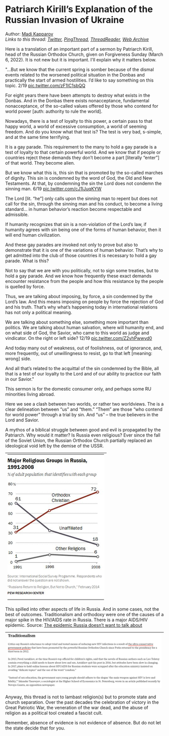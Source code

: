 # Patriarch Kirill’s Explanation of the Russian Invasion of Ukraine

Author: [Madi Kapparov](https://twitter.com/MuKappa)  
*Links to this thread: [Twitter](https://twitter.com/MuKappa/status/1528983639874314240), [PingThread](https://pingthread.com/thread/1528983639874314240), [ThreadReader](https://threadreaderapp.com/thread/1528983639874314240.html), [Web Archive](https://web.archive.org/web/*/https://twitter.com/MuKappa/status/1528983639874314240)*

Here is a translation of an important part of a sermon by Patriarch Kirill, head of the Russian Orthodox Church, given on Forgiveness Sunday (March 6, 2022). It is not new but it is important. I'll explain why it matters below.

"...But we know that the current spring is somber because of the dismal events related to the worsened political situation in the Donbas and practically the start of armed hostilities. I’d like to say something on this topic. 2/19 [pic.twitter.com/zF1IC1sbQQ](https://twitter.com/MuKappa/status/1528983695947972608/video/1)

For eight years there have been attempts to destroy what exists in the Donbas. And in the Donbas there exists nonacceptance, fundamental nonacceptance, of the so-called values offered by those who contend for world power [auth: authority to rule the world].

Nowadays, there is a test of loyalty to this power, a certain pass to that happy world, a world of excessive consumption, a world of seeming freedom. And do you know what that test is? The test is very bad, s-simple, and at the same time terrifying.

It is a gay parade. This requirement to the many to hold a gay parade is a test of loyalty to that certain powerful world. And we know that if people or countries reject these demands they don’t become a part [literally “enter”] of that world. They become alien.

But we know what this is, this sin that is promoted by the so-called marches of dignity. This sin is condemned by the word of God, the Old and New Testaments. At that, by condemning the sin the Lord does not condemn the sinning man. 6/19 [pic.twitter.com/cJ1IJuqKYW](https://twitter.com/MuKappa/status/1528983736477528064/video/1)

The Lord [lit. “he”] only calls upon the sinning man to repent but does not call for the sin, through the sinning man and his conduct, to become a living standard… in human behavior’s reaction become respectable and admissible.

If humanity recognizes that sin is a non-violation of the Lord’s law, if humanity agrees with sin being one of the forms of human behavior, then it will end human civilization.

And these gay parades are invoked not only to prove but also to demonstrate that it is one of the variations of human behavior. That’s why to get admitted into the club of those countries it is necessary to hold a gay parade. What is this?

Not to say that we are with you politically, not to sign some treaties, but to hold a gay parade. And we know how frequently these exact demands encounter resistance from the people and how this resistance by the people is quelled by force.

Thus, we are talking about imposing, by force, a sin condemned by the Lord’s law. And this means imposing on people by force the rejection of God and his truth. That’s why what’s happening today in international relations has not only a political meaning.

We are talking about something else, something more important than politics. We are talking about human salvation, where will humanity end, and on what side of God, the Savior, who came to this world as judge and vindicator. On the right or left side? 12/19 [pic.twitter.com/Z2vhPwwyd0](https://twitter.com/MuKappa/status/1528983781180334080/video/1)

And today many out of weakness, out of foolishness, out of ignorance, and, more frequently, out of unwillingness to resist, go to that left [meaning: wrong] side.

And all that’s related to the acquittal of the sin condemned by the Bible, all that is a test of our loyalty to the Lord and of our ability to practice our faith in our Savior."

This sermon is for the domestic consumer only, and perhaps some RU minorities living abroad.

Here we see a clash between two worlds, or rather two worldviews. The is a clear delineation between “us” and “them.” “Them” are those “who contend for world power” through a trial by sin. And “us” – the true believers in the Lord and Savior.

A mythos of a biblical struggle between good and evil is propagated by the Patriarch. Why would it matter? Is Russia even religious? Ever since the fall of the Soviet Union, the Russian Orthodox Church partially replaced an ideological void left by the demise of the USSR.

| [![](/media/1528985861152546816/3_1528978571972198400.jpg)](/media/1528985861152546816/3_1528978571972198400.jpg) |
| :-: |

This spilled into other aspects of life in Russia. And in some cases, not the best of outcomes. Traditionalism and orthodoxy were one of the causes of a major spike in the HIV/AIDS rate in Russia. There is a major AIDS/HIV epidemic. Source: [The epidemic Russia doesn’t want to talk about](https://www.politico.eu/article/everything-you-wanted-to-know-about-aids-in-russia-but-putin-was-afraid-to-ask/)

| [![](/media/1528985861152546816/3_1528980249974824963.png)](/media/1528985861152546816/3_1528980249974824963.png) |
| :-: |

Anyway, this thread is not to lambast religion(s) but to promote state and church separation. Over the past decades the celebration of victory in the Great Patriotic War, the veneration of the war dead, and the abuse of religion as a political tool created a fascist cult.

Remember, absence of evidence is not evidence of absence. But do not let the state decide that for you.
